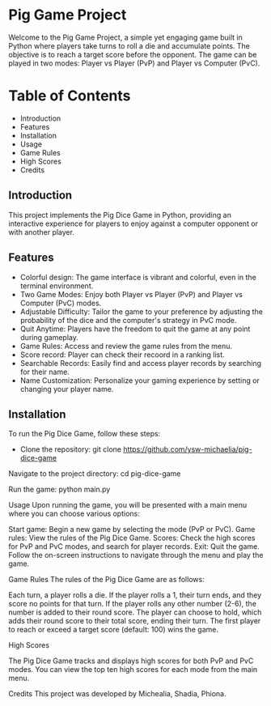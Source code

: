 # Pig Game Project
Welcome to the Pig Game Project, a simple yet engaging game built in Python where players take turns to roll a die and accumulate points. The objective is to reach a target score before the opponent. The game can be played in two modes: Player vs Player (PvP) and Player vs Computer (PvC).

# Table of Contents
- Introduction
- Features
- Installation
- Usage
- Game Rules
- High Scores
- Credits

## Introduction
This project implements the Pig Dice Game in Python, providing an interactive experience for players to enjoy against a computer opponent or with another player.

## Features
- Colorful design: The game interface is vibrant and colorful, even in the terminal environment.
- Two Game Modes: Enjoy both Player vs Player (PvP) and Player vs Computer (PvC) modes.
- Adjustable Difficulty: Tailor the game to your preference by adjusting the probability of the dice and the computer's strategy in PvC mode.
- Quit Anytime: Players have the freedom to quit the game at any point during gameplay.
- Game Rules: Access and review the game rules from the menu.
- Score record: Player can check their recoord in a ranking list.
- Searchable Records: Easily find and access player records by searching for their name.
- Name Customization: Personalize your gaming experience by setting or changing your player name.


## Installation
To run the Pig Dice Game, follow these steps:
- Clone the repository: git clone https://github.com/ysw-michaelia/pig-dice-game

Navigate to the project directory:
cd pig-dice-game

Run the game:
python main.py

Usage
Upon running the game, you will be presented with a main menu where you can choose various options:

Start game: Begin a new game by selecting the mode (PvP or PvC).
Game rules: View the rules of the Pig Dice Game.
Scores: Check the high scores for PvP and PvC modes, and search for player records.
Exit: Quit the game.
Follow the on-screen instructions to navigate through the menu and play the game.

Game Rules
The rules of the Pig Dice Game are as follows:

Each turn, a player rolls a die.
If the player rolls a 1, their turn ends, and they score no points for that turn.
If the player rolls any other number (2-6), the number is added to their round score.
The player can choose to hold, which adds their round score to their total score, ending their turn.
The first player to reach or exceed a target score (default: 100) wins the game.

High Scores

The Pig Dice Game tracks and displays high scores for both PvP and PvC modes. You can view the top ten high scores for each mode from the main menu.

Credits
This project was developed by Michealia, Shadia, Phiona.
